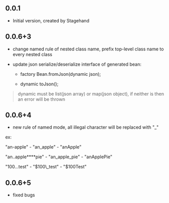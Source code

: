 ## 0.0.1

- Initial version, created by Stagehand

## 0.0.6+3

- change named rule of nested class name, prefix top-level class name to every nested class

- update json serialize/deserialize interface of generated bean:

    + factory Bean.fromJson(dynamic json);
    
    + dynamic toJson();

> dynamic must be list(json array) or map(json object), if neither is then an error will be thrown

## 0.0.6+4

- new rule of named mode, all illegal character will be replaced with "_"

ex: 

"an-apple" - "an\_apple" - "anApple"

"an..apple****pie" - "an\_apple\_pie" - "anApplePie"

"100...test" - "$100\_test" - "$100Test"

## 0.0.6+5

- fixed bugs
